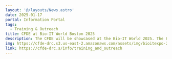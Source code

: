 ```yaml
---
layout: '@/layouts/News.astro'
date: 2025-01-17
portal: Information Portal
tags:
  - Training & Outreach
title: CFDE at Bio-IT World Boston 2025
description: The CFDE will be showcased at the Bio-IT World 2025. The Bio-IT FAIR Data Hackathon will be facilitated by CFDE members led by the CFDE Training Center (TC) to promote the utilization and integration of CFDE tools and datasets.
img: https://cfde-drc.s3.us-east-2.amazonaws.com/assets/img/bioitexpo-2025.png
link: https://cfde-drc.s/info/training_and_outreach
---
```

